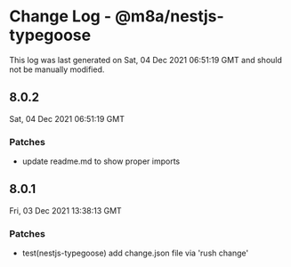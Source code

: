 # Change Log - @m8a/nestjs-typegoose

This log was last generated on Sat, 04 Dec 2021 06:51:19 GMT and should not be manually modified.

## 8.0.2
Sat, 04 Dec 2021 06:51:19 GMT

### Patches

- update readme.md to show proper imports

## 8.0.1
Fri, 03 Dec 2021 13:38:13 GMT

### Patches

- test(nestjs-typegoose) add change.json file via 'rush change'

